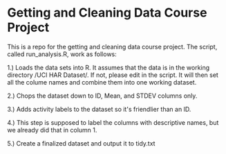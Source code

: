 # Getting and Cleaning Data Course Project
This is a repo for the getting and cleaning data course project.  The script, called run_analysis.R, work as follows:

1.) Loads the data sets into R.  It assumes that the data is in the working directory /UCI HAR Dataset/.  If not, please edit in the script. It will then set all the colume names and combine them into one working dataset.

2.) Chops the dataset down to ID, Mean, and STDEV columns only.

3.) Adds activity labels to the dataset so it's friendlier than an ID.

4.) This step is supposed to label the columns with descriptive names, but we already did that in column 1.

5.) Create a finalized dataset and output it to tidy.txt
